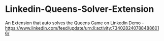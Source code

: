 # Linkedin-Queens-Solver-Extension
An Extension that auto solves the Queens Game on Linkedin
Demo - https://www.linkedin.com/feed/update/urn:li:activity:7340282407884886016/
